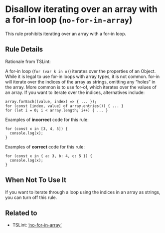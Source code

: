 Disallow iterating over an array with a for-in loop (`no-for-in-array`)
=======================================================================

This rule prohibits iterating over an array with a for-in loop.

Rule Details
------------

Rationale from TSLint:

A for-in loop (`for (var k in o)`) iterates over the properties of an Object. While it is legal to use for-in loops with array types, it is not common. for-in will iterate over the indices of the array as strings, omitting any “holes” in the array. More common is to use for-of, which iterates over the values of an array. If you want to iterate over the indices, alternatives include:

    array.forEach((value, index) => { ... });
    for (const [index, value] of array.entries()) { ... }
    for (let i = 0; i < array.length; i++) { ... }

Examples of **incorrect** code for this rule:

    for (const x in [3, 4, 5]) {
      console.log(x);
    }

Examples of **correct** code for this rule:

    for (const x in { a: 3, b: 4, c: 5 }) {
      console.log(x);
    }

When Not To Use It
------------------

If you want to iterate through a loop using the indices in an array as strings, you can turn off this rule.

Related to
----------

-   TSLint: [‘no-for-in-array’](https://palantir.github.io/tslint/rules/no-for-in-array/)
